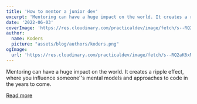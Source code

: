 ```yaml
---
title: 'How to mentor a junior dev'
excerpt: 'Mentoring can have a huge impact on the world. It creates a ripple effect, where you influence someone''s mental models and approaches to code in the years to come.'
date: '2022-06-03'
coverImage: 'https://res.cloudinary.com/practicaldev/image/fetch/s--RQ2aK6xM--/c_imagga_scale,f_auto,fl_progressive,h_420,q_auto,w_1000/https://images.unsplash.com/photo-1529156069898-49953e39b3ac%3Fixlib%3Drb-1.2.1%26ixid%3DMnwxMjA3fDB8MHxwaG90by1wYWdlfHx8fGVufDB8fHx8%26auto%3Dformat%26fit%3Dcrop%26w%3D2232%26q%3D80'
author:
  name: Koders
  picture: "assets/blog/authors/koders.png"
ogImage:
  url: 'https://res.cloudinary.com/practicaldev/image/fetch/s--RQ2aK6xM--/c_imagga_scale,f_auto,fl_progressive,h_420,q_auto,w_1000/https://images.unsplash.com/photo-1529156069898-49953e39b3ac%3Fixlib%3Drb-1.2.1%26ixid%3DMnwxMjA3fDB8MHxwaG90by1wYWdlfHx8fGVufDB8fHx8%26auto%3Dformat%26fit%3Dcrop%26w%3D2232%26q%3D80'
---
```


Mentoring can have a huge impact on the world. It creates a ripple effect, where you influence someone''s mental models and approaches to code in the years to come.

[Read more](https://dev.to/arielbk/how-to-mentor-a-junior-dev-21dd)
